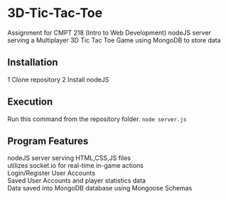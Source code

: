 # 3D-Tic-Tac-Toe
Assignment for CMPT 218 (Intro to Web Development)
nodeJS server serving a Multiplayer 3D Tic Tac Toe Game using MongoDB to store data

## Installation
1 Clone repository
2 Install nodeJS

## Execution
Run this command from the repository folder.
`node server.js`


## Program Features
nodeJS server serving HTML,CSS,JS files<br />
utilizes socket.io for real-time in-game actions<br />
Login/Register User Accounts<br />
Saved User Accounts and player statistics data<br />
Data saved into MongoDB database using Mongoose Schemas<br />

